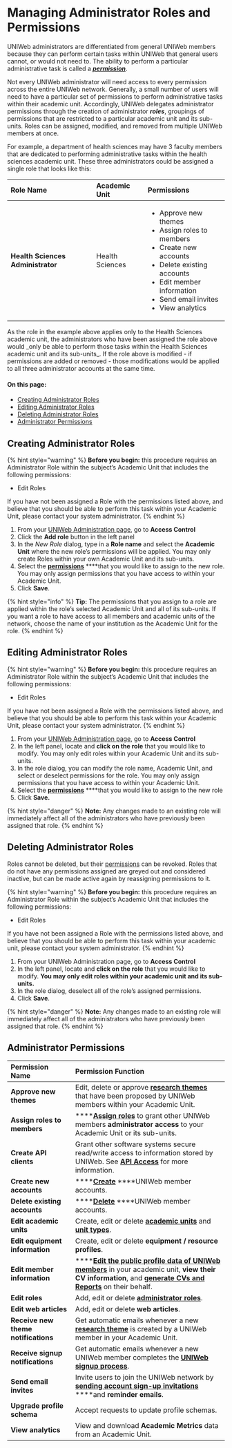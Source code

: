 # Managing Administrator Roles and Permissions

UNIWeb administrators are differentiated from general UNIWeb members because they can perform certain tasks within UNIWeb that general users cannot, or would not need to. The ability to perform a particular administrative task is called a [_**permission**_](managing-administrator-roles-and-permissions.md#administrator-permissions).

Not every UNIWeb administrator will need access to every permission across the entire UNIWeb network. Generally, a small number of users will need to have a particular set of permissions to perform administrative tasks within their academic unit. Accordingly, UNIWeb delegates administrator permissions through the creation of administrator _**roles**_, groupings of permissions that are restricted to a particular academic unit and its sub-units. Roles can be assigned, modified, and removed from multiple UNIWeb members at once.

For example, a department of health sciences may have 3 faculty members that are dedicated to performing administrative tasks within the health sciences academic unit. These three administrators could be assigned a single role that looks like this:

<table>
  <thead>
    <tr>
      <th style="text-align:left">Role Name</th>
      <th style="text-align:left">Academic Unit</th>
      <th style="text-align:left">Permissions</th>
    </tr>
  </thead>
  <tbody>
    <tr>
      <td style="text-align:left"><b>Health Sciences Administrator</b>
      </td>
      <td style="text-align:left">Health Sciences</td>
      <td style="text-align:left">
        <ul>
          <li>Approve new themes</li>
          <li>Assign roles to members</li>
          <li>Create new accounts</li>
          <li>Delete existing accounts</li>
          <li>Edit member information</li>
          <li>Send email invites</li>
          <li>View analytics</li>
        </ul>
      </td>
    </tr>
  </tbody>
</table>As the role in the example above applies only to the Health Sciences academic unit, the administrators who have been assigned the role above would _only be able to perform those tasks within the Health Sciences academic unit and its sub-units_. If the role above is modified - if permissions are added or removed - those modifications would be applied to all three administrator accounts at the same time.

#### On this page:

* [Creating Administrator Roles](managing-administrator-roles-and-permissions.md#creating-administrator-roles)
* [Editing Administrator Roles](managing-administrator-roles-and-permissions.md#editing-administrator-roles)
* [Deleting Administrator Roles](managing-administrator-roles-and-permissions.md#deleting-administrator-roles)
* [Administrator Permissions](managing-administrator-roles-and-permissions.md#administrator-permissions)

## Creating Administrator Roles

{% hint style="warning" %}
**Before you begin:** this procedure requires an Administrator Role within the subject’s Academic Unit that includes the following permissions:

* Edit Roles

If you have not been assigned a Role with the permissions listed above, and believe that you should be able to perform this task within your Academic Unit, please contact your system administrator.
{% endhint %}

1. From your [UNIWeb Administration page](../../introduction/navigating-uniweb/uniweb-sections.md#the-administration-page), go to **Access Control**
2. Click the **Add role** button in the left panel
3. In the _New Role_ dialog, type in a **Role name** and select the **Academic Unit** where the new role’s permissions will be applied. You may only create Roles within your own Academic Unit and its sub-units.
4. Select the [**permissions**](managing-administrator-roles-and-permissions.md#administrator-permissions) ****that you would like to assign to the new role. You may only assign permissions that you have access to within your Academic Unit.
5. Click **Save**.

{% hint style="info" %}
**Tip:** The permissions that you assign to a role are applied within the role’s selected Academic Unit and all of its sub-units. If you want a role to have access to all members and academic units of the network, choose the name of your institution as the Academic Unit for the role.
{% endhint %}

## Editing Administrator Roles

{% hint style="warning" %}
**Before you begin:** this procedure requires an Administrator Role within the subject’s Academic Unit that includes the following permissions:

* Edit Roles

If you have not been assigned a Role with the permissions listed above, and believe that you should be able to perform this task within your Academic Unit, please contact your system administrator.
{% endhint %}

1. From your [UNIWeb Administration page](../../introduction/navigating-uniweb/uniweb-sections.md#the-administration-page), go to **Access Control**
2. In the left panel, locate and **click on the role** that you would like to modify. You may only edit roles within your Academic Unit and its sub-units.
3. In the role dialog, you can modify the role name, Academic Unit, and select or deselect permissions for the role. You may only assign permissions that you have access to within your Academic Unit.
4. Select the [**permissions**](managing-administrator-roles-and-permissions.md#administrator-permissions) ****that you would like to assign to the new role
5. Click **Save.**

{% hint style="danger" %}
**Note:** Any changes made to an existing role will immediately affect all of the administrators who have previously been assigned that role.
{% endhint %}

## Deleting Administrator Roles

Roles cannot be deleted, but their [permissions](managing-administrator-roles-and-permissions.md#administrator-permissions) can be revoked. Roles that do not have any permissions assigned are greyed out and considered inactive, but can be made active again by reassigning permissions to it.

{% hint style="warning" %}
**Before you begin:** this procedure requires an Administrator Role within the subject’s Academic Unit that includes the following permissions:

* Edit Roles

If you have not been assigned a Role with the permissions listed above, and believe that you should be able to perform this task within your academic unit, please contact your system administrator.
{% endhint %}

1. From your UNIWeb Administration page, go to **Access Control**
2. In the left panel, locate and **click on the role** that you would like to modify. **You may only edit roles within your academic unit and its sub-units.**
3. In the role dialog, deselect all of the role’s assigned permissions.
4. Click **Save**.

{% hint style="danger" %}
**Note:** Any changes made to an existing role will immediately affect all of the administrators who have previously been assigned that role.
{% endhint %}

## Administrator Permissions

| Permission Name | Permission Function |
| :--- | :--- |
| **Approve new themes** | Edit, delete or approve [**research themes**](../../networking-on-uniweb/research-themes/managing-research-themes.md) that have been proposed by UNIWeb members within your Academic Unit. |
| **Assign roles to members** | \*\*\*\*[**Assign roles**](managing-administrators.md) to grant other UNIWeb members **administrator access** to your Academic Unit or its sub-units. |
| **Create API clients** | Grant other software systems secure read/write access to information stored by UNIWeb. See [**API Access**](../../uniweb-support-docs/api-access/) for more information. |
| **Create new accounts** | \*\*\*\*[**Create**](../account-management/account-creation.md#creating-uniweb-member-accounts-manually) ****UNIWeb member accounts. |
| **Delete existing accounts** | \*\*\*\*[**Delete**](../account-management/account-deletion.md#deleting-a-uniweb-members-account) ****UNIWeb member accounts. |
| **Edit academic units** | Create, edit or delete [**academic units**](../academic-units/managing-academic-units.md#create-an-academic-unit-manually) and [**unit types**](../academic-units/managing-academic-units.md#add-a-unit-type). |
| **Edit equipment information** | Create, edit or delete **equipment / resource profiles**. |
| **Edit member information** | \*\*\*\*[**Edit the public profile data of UNIWeb members**](../../networking-on-uniweb/your-public-profile/filling-out-your-public-profile.md#filling-out-another-uniweb-members-public-profile) in your academic unit, **view their CV information**, and [**generate CVs and Reports**](../../your-academic-information/exporting-academic-information/downloading-cvs-and-reports.md#downloading-member-cvs-and-reports) on their behalf. |
| **Edit roles** | Add, edit or delete [**administrator roles**](managing-administrator-roles-and-permissions.md). |
| **Edit web articles** | Add, edit or delete **web articles**. |
| **Receive new theme notifications** | Get automatic emails whenever a new [**research theme**](../../networking-on-uniweb/research-themes/managing-research-themes.md#approving-research-themes) is created by a UNIWeb member in your Academic Unit. |
| **Receive signup notifications** | Get automatic emails whenever a new UNIWeb member completes the [**UNIWeb signup process**](../account-management/account-creation.md). |
| **Send email invites** | Invite users to join the UNIWeb network by [**sending account sign-up invitations**](../account-management/account-creation.md#sending-account-activation-emails) ****and **reminder emails**. |
| **Upgrade profile schema** | Accept requests to update profile schemas. |
| **View analytics** | View and download **Academic Metrics** data from an Academic Unit. |

#### 

